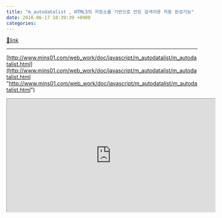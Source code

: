 ```yaml
---
title: "m_autodatalist , HTML5의 저장소를 기반으로 만든 검색어용 자동 완성기능"
date: 2016-06-17 18:39:39 +0900
categories: 
---
```

[🔗link](http://www.mins01.com/mh/tech/read/1013)
***


[http://www.mins01.com/web_work/doc/javascript/m_autodatalist/m_autodatalist.html](http://www.mins01.com/web_work/doc/javascript/m_autodatalist/m_autodatalist.html "http://www.mins01.com/web_work/doc/javascript/m_autodatalist/m_autodatalist.html")  
<iframe frameborder="1" height="300" src="http://www.mins01.com/web_work/doc/javascript/m_autodatalist/m_autodatalist.html" style="border-width: 1px;" width="550"></iframe>  


